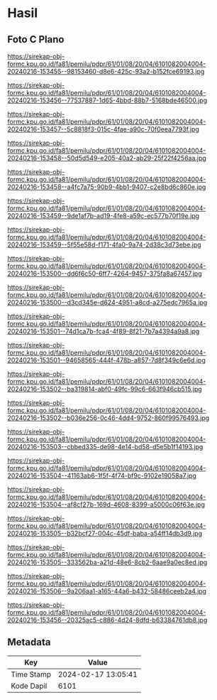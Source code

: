 # Hasil

## Foto C Plano

https://sirekap-obj-formc.kpu.go.id/fa81/pemilu/pdpr/61/01/08/20/04/6101082004004-20240216-153455--98153460-d8e6-425c-93a2-b152fce69193.jpg

https://sirekap-obj-formc.kpu.go.id/fa81/pemilu/pdpr/61/01/08/20/04/6101082004004-20240216-153456--77537887-1d65-4bbd-88b7-5168bde46500.jpg

https://sirekap-obj-formc.kpu.go.id/fa81/pemilu/pdpr/61/01/08/20/04/6101082004004-20240216-153457--5c8818f3-015c-4fae-a90c-70f0eea7793f.jpg

https://sirekap-obj-formc.kpu.go.id/fa81/pemilu/pdpr/61/01/08/20/04/6101082004004-20240216-153458--50d5d549-e205-40a2-ab29-25f22f4256aa.jpg

https://sirekap-obj-formc.kpu.go.id/fa81/pemilu/pdpr/61/01/08/20/04/6101082004004-20240216-153458--a4fc7a75-90b9-4bb1-9407-c2e8bd6c860e.jpg

https://sirekap-obj-formc.kpu.go.id/fa81/pemilu/pdpr/61/01/08/20/04/6101082004004-20240216-153459--9de1af7b-ad19-4fe8-a59c-ec577b70f19e.jpg

https://sirekap-obj-formc.kpu.go.id/fa81/pemilu/pdpr/61/01/08/20/04/6101082004004-20240216-153459--5f55e58d-f171-4fa0-9a74-2d38c3d73ebe.jpg

https://sirekap-obj-formc.kpu.go.id/fa81/pemilu/pdpr/61/01/08/20/04/6101082004004-20240216-153500--dd6f6c50-6ff7-4264-9457-375fa8a67457.jpg

https://sirekap-obj-formc.kpu.go.id/fa81/pemilu/pdpr/61/01/08/20/04/6101082004004-20240216-153500--d3cd345e-d624-4951-a8cd-a275edc7965a.jpg

https://sirekap-obj-formc.kpu.go.id/fa81/pemilu/pdpr/61/01/08/20/04/6101082004004-20240216-153501--74d1ca7b-fca4-4f89-8f21-7b7a4394a9a8.jpg

https://sirekap-obj-formc.kpu.go.id/fa81/pemilu/pdpr/61/01/08/20/04/6101082004004-20240216-153501--94658565-444f-478b-a857-7d8f349c6e6d.jpg

https://sirekap-obj-formc.kpu.go.id/fa81/pemilu/pdpr/61/01/08/20/04/6101082004004-20240216-153502--ba319814-abf0-49fc-99c6-663f946cb515.jpg

https://sirekap-obj-formc.kpu.go.id/fa81/pemilu/pdpr/61/01/08/20/04/6101082004004-20240216-153502--b036e256-0c46-4dd4-9752-860f99576493.jpg

https://sirekap-obj-formc.kpu.go.id/fa81/pemilu/pdpr/61/01/08/20/04/6101082004004-20240216-153503--cbbed335-de98-4e14-bd58-d5e5b1f14193.jpg

https://sirekap-obj-formc.kpu.go.id/fa81/pemilu/pdpr/61/01/08/20/04/6101082004004-20240216-153504--41163ab6-1f5f-4f74-bf9c-9102e19058a7.jpg

https://sirekap-obj-formc.kpu.go.id/fa81/pemilu/pdpr/61/01/08/20/04/6101082004004-20240216-153504--af8cf27b-169d-4608-8399-a5000c06f63e.jpg

https://sirekap-obj-formc.kpu.go.id/fa81/pemilu/pdpr/61/01/08/20/04/6101082004004-20240216-153505--b32bcf27-004c-45df-baba-a54ff14db3d9.jpg

https://sirekap-obj-formc.kpu.go.id/fa81/pemilu/pdpr/61/01/08/20/04/6101082004004-20240216-153505--333562ba-a21d-48e6-8cb2-6aae9a0ec8ed.jpg

https://sirekap-obj-formc.kpu.go.id/fa81/pemilu/pdpr/61/01/08/20/04/6101082004004-20240216-153506--9a206aa1-a165-44a6-b432-58486ceeb2a4.jpg

https://sirekap-obj-formc.kpu.go.id/fa81/pemilu/pdpr/61/01/08/20/04/6101082004004-20240216-153456--20325ac5-c886-4d24-8dfd-b63384761db8.jpg


## Metadata

| Key        | Value               |
| ---------- | ------------------- |
| Time Stamp | 2024-02-17 13:05:41 |
| Kode Dapil | 6101                |



